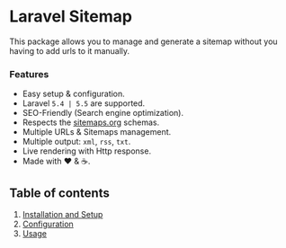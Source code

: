 # Laravel Sitemap

This package allows you to manage and generate a sitemap without you having to add urls to it manually.

### Features

  * Easy setup & configuration.
  * Laravel `5.4 | 5.5` are supported.
  * SEO-Friendly (Search engine optimization).
  * Respects the [sitemaps.org](https://www.sitemaps.org/protocol.html) schemas.
  * Multiple URLs & Sitemaps management.
  * Multiple output: `xml`, `rss`, `txt`.
  * Live rendering with Http response.
  * Made with :heart: &amp; :coffee:.

## Table of contents

  1. [Installation and Setup](1-Installation-and-Setup.md)
  2. [Configuration](2-Configuration.md)
  3. [Usage](3-Usage.md)
